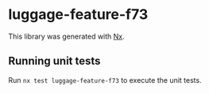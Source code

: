 # luggage-feature-f73

This library was generated with [Nx](https://nx.dev).

## Running unit tests

Run `nx test luggage-feature-f73` to execute the unit tests.
